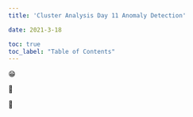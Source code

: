 ```yaml
---
title: 'Cluster Analysis Day 11 Anomaly Detection'

date: 2021-3-18

toc: true
toc_label: "Table of Contents" 
---
```



😁

🥴

💯 
